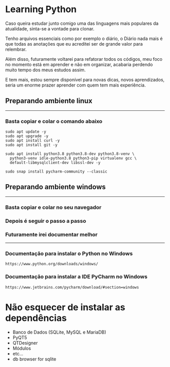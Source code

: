 # Learning Python 

Caso queira estudar junto comigo uma das linguagens mais populares da atualidade, sinta-se a vontade para clonar.

Tenho arquivos essenciais como por exemplo o diário, o Diário nada mais é que todas as anotações que eu acreditei ser de grande valor para relembrar.

Além disso, futuramente voltarei para refatorar todos os códigos, meu foco no momento está em aprender e não em organizar, acabaria perdendo muito tempo dos meus estudos assim.

E tem mais, estou sempre disponível para novas dicas, novos aprendizados, seria um enorme prazer aprender com quem tem mais experiência.


## Preparando ambiente linux
---
### Basta copiar e colar o comando abaixo
```
sudo apt update -y
sudo apt upgrade -y
sudo apt install curl -y
sudo apt install git -y

sudo apt install python3.8 python3.8-dev python3.8-venv \
  python3-venv idle-python3.8 python3-pip virtualenv gcc \
  default-libmysqlclient-dev libssl-dev -y

sudo snap install pycharm-community --classic
```

## Preparando ambiente windows
---
### Basta copiar e colar no seu navegador
### Depois é seguir o passo a passo
### Futuramente irei documentar melhor

---
### Documentação para instalar o Python no Windows

    https://www.python.org/downloads/windows/

### Documentação para instalar a IDE PyCharm no Windows
    
    https://www.jetbrains.com/pycharm/download/#section=windows

# Não esquecer de instalar as dependências
- Banco de Dados (SQLite, MySQL e MariaDB)
- PyQT5
- QTDesigner
- Módulos
- etc...
- db browser for sqlite